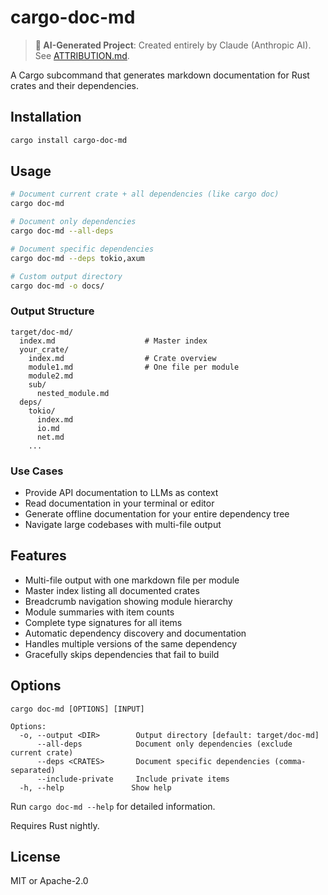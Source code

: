 # cargo-doc-md

> **🤖 AI-Generated Project**: Created entirely by Claude (Anthropic AI). See [ATTRIBUTION.md](ATTRIBUTION.md).

A Cargo subcommand that generates markdown documentation for Rust crates and their dependencies.

## Installation

```bash
cargo install cargo-doc-md
```

## Usage

```bash
# Document current crate + all dependencies (like cargo doc)
cargo doc-md

# Document only dependencies
cargo doc-md --all-deps

# Document specific dependencies
cargo doc-md --deps tokio,axum

# Custom output directory
cargo doc-md -o docs/
```

### Output Structure

```
target/doc-md/
  index.md                    # Master index
  your_crate/
    index.md                  # Crate overview
    module1.md                # One file per module
    module2.md
    sub/
      nested_module.md
  deps/
    tokio/
      index.md
      io.md
      net.md
    ...
```

### Use Cases

- Provide API documentation to LLMs as context
- Read documentation in your terminal or editor
- Generate offline documentation for your entire dependency tree
- Navigate large codebases with multi-file output

## Features

- Multi-file output with one markdown file per module
- Master index listing all documented crates
- Breadcrumb navigation showing module hierarchy
- Module summaries with item counts
- Complete type signatures for all items
- Automatic dependency discovery and documentation
- Handles multiple versions of the same dependency
- Gracefully skips dependencies that fail to build

## Options

```
cargo doc-md [OPTIONS] [INPUT]

Options:
  -o, --output <DIR>        Output directory [default: target/doc-md]
      --all-deps            Document only dependencies (exclude current crate)
      --deps <CRATES>       Document specific dependencies (comma-separated)
      --include-private     Include private items
  -h, --help               Show help
```

Run `cargo doc-md --help` for detailed information.

Requires Rust nightly.

## License

MIT or Apache-2.0
